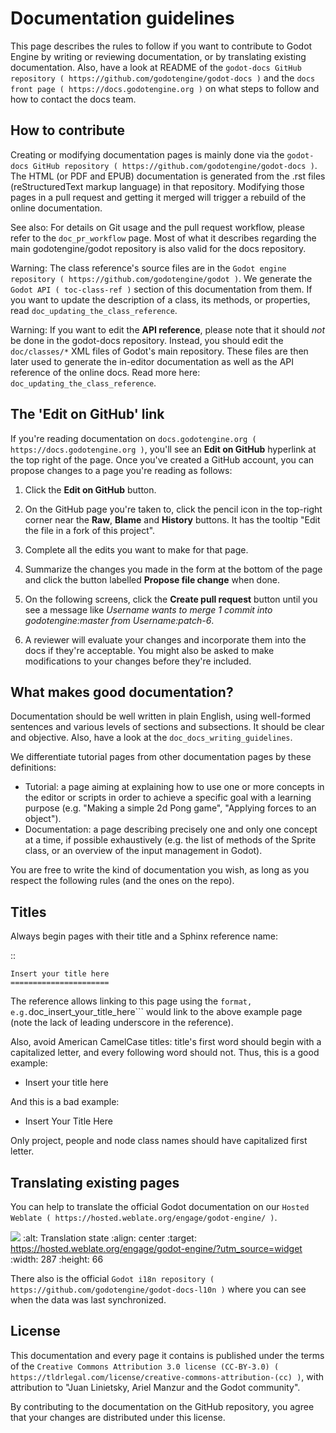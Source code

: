 

Documentation guidelines
========================

This page describes the rules to follow if you want to contribute to Godot
Engine by writing or reviewing documentation, or by translating existing
documentation. Also, have a look at README of the
`godot-docs GitHub repository ( https://github.com/godotengine/godot-docs )`
and the `docs front page ( https://docs.godotengine.org )`
on what steps to follow and how to contact the docs team.

How to contribute
-----------------

Creating or modifying documentation pages is mainly done via the
`godot-docs GitHub repository ( https://github.com/godotengine/godot-docs )`.
The HTML (or PDF and EPUB) documentation is generated from the .rst files
(reStructuredText markup language) in that repository. Modifying those pages
in a pull request and getting it merged will trigger a rebuild of the online
documentation.

See also:
 For details on Git usage and the pull request workflow, please
             refer to the `doc_pr_workflow` page. Most of what it
             describes regarding the main godotengine/godot repository is
             also valid for the docs repository.

Warning:
 The class reference's source files are in the `Godot engine repository
             ( https://github.com/godotengine/godot )`. We generate the `Godot API
             ( toc-class-ref )` section of this documentation from them. If you want to update the
             description of a class, its methods, or properties, read
             `doc_updating_the_class_reference`.

Warning:
 If you want to edit the **API reference**, please note that it
             should *not* be done in the godot-docs repository. Instead, you
             should edit the `doc/classes/*` XML files of Godot's
             main repository. These files are then later used to generate the
             in-editor documentation as well as the API reference of the
             online docs. Read more here: `doc_updating_the_class_reference`.

The 'Edit on GitHub' link
-------------------------

If you're reading documentation on `docs.godotengine.org ( https://docs.godotengine.org )`,
you'll see an **Edit on GitHub** hyperlink at the top right of the page.
Once you've created a GitHub account, you can propose changes to a page you're
reading as follows:

1. Click the **Edit on GitHub** button.

2. On the GitHub page you're taken to, click the pencil icon in the top-right
   corner near the **Raw**, **Blame** and **History** buttons. It has the tooltip
   "Edit the file in a fork of this project".

3. Complete all the edits you want to make for that page.

4. Summarize the changes you made in the form at the bottom of the page and
   click the button labelled **Propose file change** when done.

5. On the following screens, click the **Create pull request** button until you
   see a message like *Username wants to merge 1 commit into
   godotengine:master from Username:patch-6*.

6. A reviewer will evaluate your changes and incorporate them into the docs if
   they're acceptable. You might also be asked to make
   modifications to your changes before they're included.

What makes good documentation?
------------------------------

Documentation should be well written in plain English, using well-formed
sentences and various levels of sections and subsections. It should be clear
and objective. Also, have a look at the `doc_docs_writing_guidelines`.

We differentiate tutorial pages from other documentation pages by these
definitions:

-  Tutorial: a page aiming at explaining how to use one or more concepts in
   the editor or scripts in order to achieve a specific goal with a learning
   purpose (e.g. "Making a simple 2d Pong game", "Applying forces to an
   object").
-  Documentation: a page describing precisely one and only one concept at a
   time, if possible exhaustively (e.g. the list of methods of the
   Sprite class, or an overview of the input management in Godot).

You are free to write the kind of documentation you wish, as long as you
respect the following rules (and the ones on the repo).

Titles
------

Always begin pages with their title and a Sphinx reference name:

::

    

    Insert your title here
    ======================

The reference allows linking to this page using the ``` format, e.g.
```doc_insert_your_title_here``` would link to the above example page
(note the lack of leading underscore in the reference).

Also, avoid American CamelCase titles: title's first word should begin
with a capitalized letter, and every following word should not. Thus,
this is a good example:

-  Insert your title here

And this is a bad example:

-  Insert Your Title Here

Only project, people and node class names should have capitalized first
letter.

Translating existing pages
--------------------------

You can help to translate the official Godot documentation on our `Hosted Weblate ( https://hosted.weblate.org/engage/godot-engine/ )`.

![](https://hosted.weblate.org/widgets/godot-engine/-/godot-docs/287x66-white.png)
    :alt: Translation state
    :align: center
    :target: https://hosted.weblate.org/engage/godot-engine/?utm_source=widget
    :width: 287
    :height: 66

There also is the official
`Godot i18n repository ( https://github.com/godotengine/godot-docs-l10n )`
where you can see when the data was last synchronized.

License
-------

This documentation and every page it contains is published under the terms of
the `Creative Commons Attribution 3.0 license (CC-BY-3.0) ( https://tldrlegal.com/license/creative-commons-attribution-(cc) )`, with attribution to "Juan Linietsky, Ariel Manzur and the Godot community".

By contributing to the documentation on the GitHub repository, you agree that
your changes are distributed under this license.
